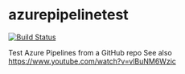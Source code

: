 # azurepipelinetest
[![Build Status](https://stefanscherer.visualstudio.com/azurepipelinetest/_apis/build/status/azurepipelinetest-CI?branchName=master)](https://stefanscherer.visualstudio.com/azurepipelinetest/_build/latest?definitionId=2?branchName=master)

Test Azure Pipelines from a GitHub repo
See also https://www.youtube.com/watch?v=vlBuNM6Wzic 
